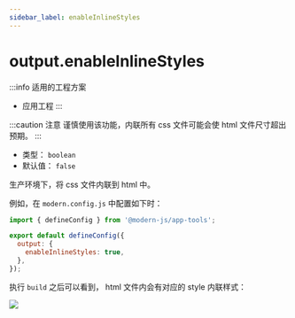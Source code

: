 ```yaml
---
sidebar_label: enableInlineStyles
---
```

# output.enableInlineStyles

:::info 适用的工程方案
* 应用工程
:::

:::caution 注意
谨慎使用该功能，内联所有 css 文件可能会使 html 文件尺寸超出预期。
:::

* 类型： `boolean`
* 默认值： `false`

生产环境下，将 css 文件内联到 html 中。

例如，在 `modern.config.js` 中配置如下时：


```js title="modern.config.js"
import { defineConfig } from '@modern-js/app-tools';

export default defineConfig({
  output: {
    enableInlineStyles: true,
  },
});
```
执行 `build` 之后可以看到， html 文件内会有对应的 style 内联样式：


![](https://lf3-static.bytednsdoc.com/obj/eden-cn/aphqeh7uhohpquloj/modern-js/docs/output-enable-inline-styles.png)

